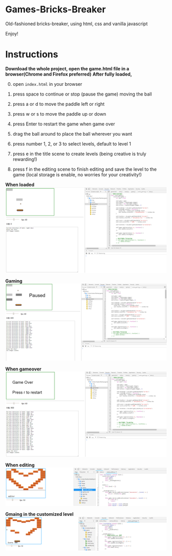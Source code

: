 # Games-Bricks-Breaker
Old-fashioned bricks-breaker, using html, css and vanilla javascript

Enjoy!

# Instructions
**Download the whole project, open the game.html file in a browser(Chrome and Firefox preferred)**
**After fully loaded,**

0) open `index.html` in your browser

1) press space to continue or stop (pause the game) moving the ball
2) press a or d to move the paddle left or right
3) press w or s to move the paddle up or down
4) press Enter to restart the game when game over
5) drag the ball around to place the ball wherever you want
6) press number 1, 2, or 3 to select levels, default to level 1
7) press e in the title scene to create levels (being creative is truly rewarding!)
8) press f in the editing scene to finish editing and save the level to the game (local storage is enable, no worries for your creativity!)

**When loaded**
![press k to start or stop(pause the game) moving the ball](/screenshot_1.png)


**Gaming**
![press a, d, w, or s to move the paddle](/screenshot_2.png)


**When gameover**
![press Enter to restart the game when game is over](/screenshot_3.png)


**When editing**
![click in the available area to add bricks](/screenshot_4.png)

**Gmaing in the customized level**
![this is the rewarding moment of being creative my friends!](/screenshot_5.png)
